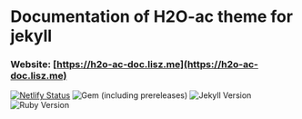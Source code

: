 # Documentation of H2O-ac theme for jekyll

### Website: [https://h2o-ac-doc.lisz.me](https://h2o-ac-doc.lisz.me)

[![Netlify Status](https://api.netlify.com/api/v1/badges/6db6c5ca-97ce-4f15-9330-ae1ee9ac085a/deploy-status)](https://app.netlify.com/sites/h2o-ac-doc/deploys)
![Gem (including prereleases)](https://img.shields.io/gem/v/jekyll-theme-h2o-ac)
![Jekyll Version](https://img.shields.io/badge/Jekyll-4.2.1-blue)
![Ruby Version](https://img.shields.io/badge/Ruby-3.1.0-blue)
